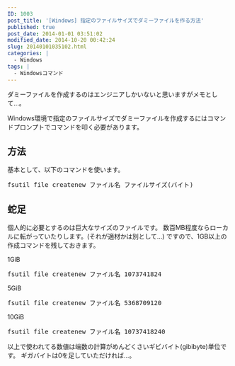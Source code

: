 ```yaml
---
ID: 1003
post_title: '[Windows] 指定のファイルサイズでダミーファイルを作る方法'
published: true
post_date: 2014-01-01 03:51:02
modified_date: 2014-10-20 00:42:24
slug: 20140101035102.html
categories: |
  - Windows
tags: |
  - Windowsコマンド
---
```

ダミーファイルを作成するのはエンジニアしかいないと思いますがメモとして…。
<!--more-->
Windows環境で指定のファイルサイズでダミーファイルを作成するにはコマンドプロンプトでコマンドを叩く必要があります。

<h2>方法</h2>
基本として、以下のコマンドを使います。
<pre class="prettyprint">fsutil file createnew ファイル名 ファイルサイズ(バイト)</pre>

<h2>蛇足</h2>
個人的に必要とするのは巨大なサイズのファイルです。
数百MB程度ならローカルに転がっていたりします。(それが適材かは別として…)
ですので、1GB以上の作成コマンドを残しておきます。

1GiB
<pre class="prettyprint">fsutil file createnew ファイル名 1073741824</pre>
5GiB
<pre class="prettyprint">fsutil file createnew ファイル名 5368709120</pre>
10GiB
<pre class="prettyprint">fsutil file createnew ファイル名 10737418240</pre>

以上で使われてる数値は端数の計算がめんどくさいギビバイト(gibibyte)単位です。
ギガバイトは0を足していただければ…。